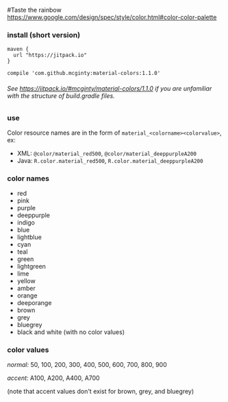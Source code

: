 #Taste the rainbow
https://www.google.com/design/spec/style/color.html#color-color-palette

### install (short version)
```
maven {
  url "https://jitpack.io"
}
```
```
compile 'com.github.mcginty:material-colors:1.1.0'
```
###### See https://jitpack.io/#mcginty/material-colors/1.1.0 if you are unfamiliar with the structure of build.gradle files.

### use
Color resource names are in the form of `material_<colorname><colorvalue>`, ex:
* XML: `@color/material_red500`, `@color/material_deeppurpleA200`
* Java: `R.color.material_red500`, `R.color.material_deeppurpleA200`

### color names
* red
* pink
* purple
* deeppurple
* indigo
* blue
* lightblue
* cyan
* teal
* green
* lightgreen
* lime
* yellow
* amber
* orange
* deeporange
* brown
* grey
* bluegrey
* black and white (with no color values)

### color values
*normal:* 50, 100, 200, 300, 400, 500, 600, 700, 800, 900

*accent:* A100, A200, A400, A700

(note that accent values don't exist for brown, grey, and bluegrey)
